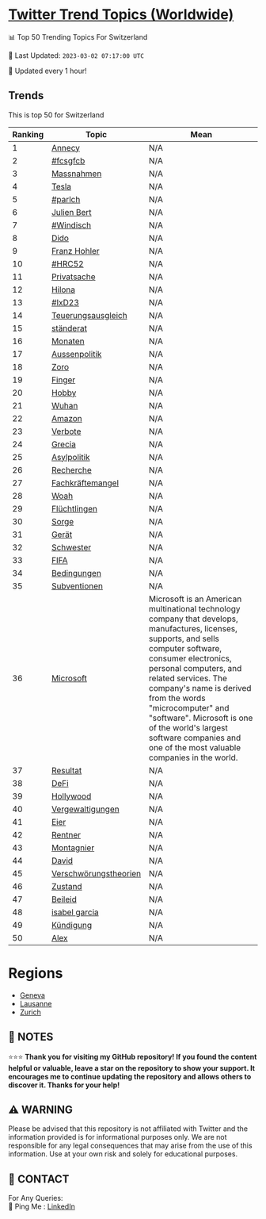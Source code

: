 [Twitter Trend Topics (Worldwide)](https://github.com/ErcinDedeoglu/Twitter-Trend-Topics)
==========


📊 Top 50 Trending Topics For Switzerland

📆 Last Updated: `2023-03-02 07:17:00 UTC`

🔧 Updated every 1 hour!


## Trends

This is top 50 for Switzerland

| Ranking | Topic | Mean |
| ------- | ------------ | ------------ |
| 1 | [Annecy](http://twitter.com/search?q=Annecy) | N/A |
| 2 | [#fcsgfcb](http://twitter.com/search?q=%23fcsgfcb) | N/A |
| 3 | [Massnahmen](http://twitter.com/search?q=Massnahmen) | N/A |
| 4 | [Tesla](http://twitter.com/search?q=Tesla) | N/A |
| 5 | [#parlch](http://twitter.com/search?q=%23parlch) | N/A |
| 6 | [Julien Bert](http://twitter.com/search?q=Julien+Bert) | N/A |
| 7 | [#Windisch](http://twitter.com/search?q=%23Windisch) | N/A |
| 8 | [Dido](http://twitter.com/search?q=Dido) | N/A |
| 9 | [Franz Hohler](http://twitter.com/search?q=Franz+Hohler) | N/A |
| 10 | [#HRC52](http://twitter.com/search?q=%23HRC52) | N/A |
| 11 | [Privatsache](http://twitter.com/search?q=Privatsache) | N/A |
| 12 | [Hilona](http://twitter.com/search?q=Hilona) | N/A |
| 13 | [#IxD23](http://twitter.com/search?q=%23IxD23) | N/A |
| 14 | [Teuerungsausgleich](http://twitter.com/search?q=Teuerungsausgleich) | N/A |
| 15 | [ständerat](http://twitter.com/search?q=st%c3%a4nderat) | N/A |
| 16 | [Monaten](http://twitter.com/search?q=Monaten) | N/A |
| 17 | [Aussenpolitik](http://twitter.com/search?q=Aussenpolitik) | N/A |
| 18 | [Zoro](http://twitter.com/search?q=Zoro) | N/A |
| 19 | [Finger](http://twitter.com/search?q=Finger) | N/A |
| 20 | [Hobby](http://twitter.com/search?q=Hobby) | N/A |
| 21 | [Wuhan](http://twitter.com/search?q=Wuhan) | N/A |
| 22 | [Amazon](http://twitter.com/search?q=Amazon) | N/A |
| 23 | [Verbote](http://twitter.com/search?q=Verbote) | N/A |
| 24 | [Grecia](http://twitter.com/search?q=Grecia) | N/A |
| 25 | [Asylpolitik](http://twitter.com/search?q=Asylpolitik) | N/A |
| 26 | [Recherche](http://twitter.com/search?q=Recherche) | N/A |
| 27 | [Fachkräftemangel](http://twitter.com/search?q=Fachkr%c3%a4ftemangel) | N/A |
| 28 | [Woah](http://twitter.com/search?q=Woah) | N/A |
| 29 | [Flüchtlingen](http://twitter.com/search?q=Fl%c3%bcchtlingen) | N/A |
| 30 | [Sorge](http://twitter.com/search?q=Sorge) | N/A |
| 31 | [Gerät](http://twitter.com/search?q=Ger%c3%a4t) | N/A |
| 32 | [Schwester](http://twitter.com/search?q=Schwester) | N/A |
| 33 | [FIFA](http://twitter.com/search?q=FIFA) | N/A |
| 34 | [Bedingungen](http://twitter.com/search?q=Bedingungen) | N/A |
| 35 | [Subventionen](http://twitter.com/search?q=Subventionen) | N/A |
| 36 | [Microsoft](http://twitter.com/search?q=Microsoft) | Microsoft is an American multinational technology company that develops, manufactures, licenses, supports, and sells computer software, consumer electronics, personal computers, and related services. The company's name is derived from the words "microcomputer" and "software". Microsoft is one of the world's largest software companies and one of the most valuable companies in the world. |
| 37 | [Resultat](http://twitter.com/search?q=Resultat) | N/A |
| 38 | [DeFi](http://twitter.com/search?q=DeFi) | N/A |
| 39 | [Hollywood](http://twitter.com/search?q=Hollywood) | N/A |
| 40 | [Vergewaltigungen](http://twitter.com/search?q=Vergewaltigungen) | N/A |
| 41 | [Eier](http://twitter.com/search?q=Eier) | N/A |
| 42 | [Rentner](http://twitter.com/search?q=Rentner) | N/A |
| 43 | [Montagnier](http://twitter.com/search?q=Montagnier) | N/A |
| 44 | [David](http://twitter.com/search?q=David) | N/A |
| 45 | [Verschwörungstheorien](http://twitter.com/search?q=Verschw%c3%b6rungstheorien) | N/A |
| 46 | [Zustand](http://twitter.com/search?q=Zustand) | N/A |
| 47 | [Beileid](http://twitter.com/search?q=Beileid) | N/A |
| 48 | [isabel garcia](http://twitter.com/search?q=isabel+garcia) | N/A |
| 49 | [Kündigung](http://twitter.com/search?q=K%c3%bcndigung) | N/A |
| 50 | [Alex](http://twitter.com/search?q=Alex) | N/A |



# Regions

* [Geneva](</Switzerland/Geneva.md>)
* [Lausanne](</Switzerland/Lausanne.md>)
* [Zurich](</Switzerland/Zurich.md>)



## 📝 NOTES

⭐⭐⭐ **Thank you for visiting my GitHub repository! If you found the content helpful or valuable, leave a star on the repository to show your support. It encourages me to continue updating the repository and allows others to discover it. Thanks for your help!**


## ⚠️ WARNING

Please be advised that this repository is not affiliated with Twitter and the information provided is for informational purposes only. We are not responsible for any legal consequences that may arise from the use of this information. Use at your own risk and solely for educational purposes.


## 📨 CONTACT

 For Any Queries:  
            🏓 Ping Me : [LinkedIn](https://www.linkedin.com/in/ercindedeoglu/)

